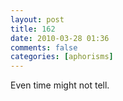 ```yaml
---
layout: post
title: 162
date: 2010-03-28 01:36
comments: false
categories: [aphorisms]
---
```


Even time might not tell.
